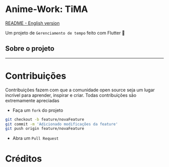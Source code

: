 # Anime-Work: TiMA

[README - English version](README-ENG.md)

Um projeto de `Gerenciamento de tempo` feito com Flutter  💙

## Sobre o projeto
---

# Contribuições

Contribuições fazem com que a comunidade open source seja um lugar incrível para aprender, inspirar e criar. Todas contribuições são extremamente apreciadas

- Faça um `fork` do projeto
```bash
git checkout -b feature/novaFeature
git commit -m 'Adicionado modificações da feature'
git push origin feature/novaFeature
```
- Abra um `Pull Request`


# Créditos